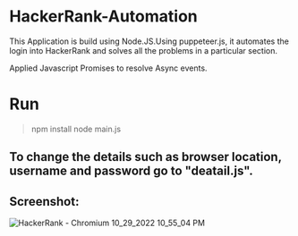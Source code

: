 # HackerRank-Automation
This Application is build using Node.JS.Using puppeteer.js, it automates the login into HackerRank and solves all the problems in a particular section.

Applied Javascript Promises to resolve Async events.

# Run
> npm install
> node main.js

## To change the details such as browser location, username and password go to "deatail.js".

## Screenshot:

![HackerRank - Chromium 10_29_2022 10_55_04 PM](https://user-images.githubusercontent.com/92660631/198845090-5a5c123c-9743-42db-b4aa-d25c359fa3cd.png)



